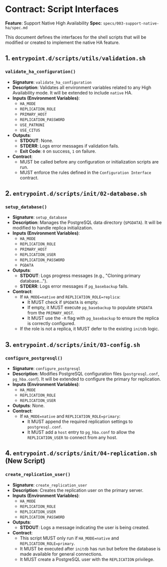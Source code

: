 # Contract: Script Interfaces

**Feature**: Support Native High Availability
**Spec**: `specs/003-support-native-ha/spec.md`

This document defines the interfaces for the shell scripts that will be modified or created to implement the native HA feature.

## 1. `entrypoint.d/scripts/utils/validation.sh`

### `validate_ha_configuration()`

- **Signature**: `validate_ha_configuration`
- **Description**: Validates all environment variables related to any High Availability mode. It will be extended to include `native` HA.
- **Inputs (Environment Variables)**:
  - `HA_MODE`
  - `REPLICATION_ROLE`
  - `PRIMARY_HOST`
  - `REPLICATION_PASSWORD`
  - `USE_PATRONI`
  - `USE_CITUS`
- **Outputs**:
  - **STDOUT**: None.
  - **STDERR**: Logs error messages if validation fails.
  - **Exit Code**: `0` on success, `1` on failure.
- **Contract**:
  - MUST be called before any configuration or initialization scripts are run.
  - MUST enforce the rules defined in the `Configuration Interface` contract.

## 2. `entrypoint.d/scripts/init/02-database.sh`

### `setup_database()`

- **Signature**: `setup_database`
- **Description**: Manages the PostgreSQL data directory (`$PGDATA`). It will be modified to handle replica initialization.
- **Inputs (Environment Variables)**:
  - `HA_MODE`
  - `REPLICATION_ROLE`
  - `PRIMARY_HOST`
  - `REPLICATION_USER`
  - `REPLICATION_PASSWORD`
  - `PGDATA`
- **Outputs**:
  - **STDOUT**: Logs progress messages (e.g., "Cloning primary database...").
  - **STDERR**: Logs error messages if `pg_basebackup` fails.
- **Contract**:
  - If `HA_MODE=native` and `REPLICATION_ROLE=replica`:
    - It MUST check if `$PGDATA` is empty.
    - If empty, it MUST execute `pg_basebackup` to populate `$PGDATA` from the `PRIMARY_HOST`.
    - It MUST use the `-R` flag with `pg_basebackup` to ensure the replica is correctly configured.
  - If the role is not a replica, it MUST defer to the existing `initdb` logic.

## 3. `entrypoint.d/scripts/init/03-config.sh`

### `configure_postgresql()`

- **Signature**: `configure_postgresql`
- **Description**: Modifies PostgreSQL configuration files (`postgresql.conf`, `pg_hba.conf`). It will be extended to configure the primary for replication.
- **Inputs (Environment Variables)**:
  - `HA_MODE`
  - `REPLICATION_ROLE`
  - `REPLICATION_USER`
- **Outputs**: None.
- **Contract**:
  - If `HA_MODE=native` and `REPLICATION_ROLE=primary`:
    - It MUST append the required replication settings to `postgresql.conf`.
    - It MUST add a `host` entry to `pg_hba.conf` to allow the `REPLICATION_USER` to connect from any host.

## 4. `entrypoint.d/scripts/init/04-replication.sh` (New Script)

### `create_replication_user()`

- **Signature**: `create_replication_user`
- **Description**: Creates the replication user on the primary server.
- **Inputs (Environment Variables)**:
  - `HA_MODE`
  - `REPLICATION_ROLE`
  - `REPLICATION_USER`
  - `REPLICATION_PASSWORD`
- **Outputs**:
  - **STDOUT**: Logs a message indicating the user is being created.
- **Contract**:
  - This script MUST only run if `HA_MODE=native` and `REPLICATION_ROLE=primary`.
  - It MUST be executed after `initdb` has run but before the database is made available for general connections.
  - It MUST create a PostgreSQL user with the `REPLICATION` privilege.
